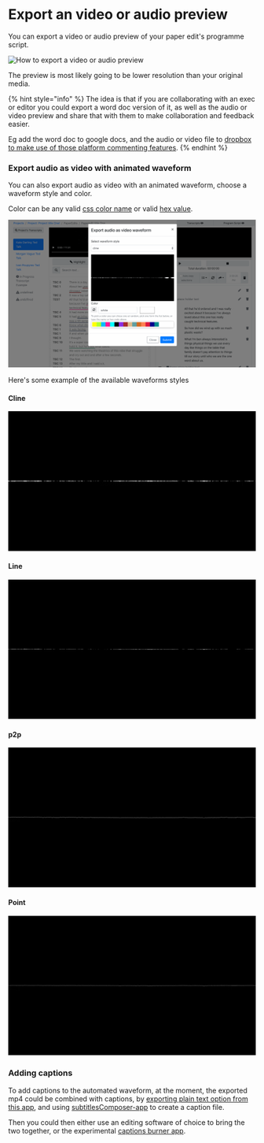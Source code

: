 # Export an video or audio preview

You can export a video or audio preview of your paper edit's programme script. 

![How to export a video or audio preview](https://user-images.githubusercontent.com/4661975/76130478-e5ba7c00-5fd8-11ea-914f-586df0286d97.gif)

The preview is most likely going to be lower resolution than your original media. 

{% hint style="info" %}
The idea is that if you are collaborating with an exec or editor you could export a word doc version of it, as well as the audio or video preview and share that with them to make collaboration and feedback easier.  
  
Eg add the word doc to google docs, and the audio or video file to [dropbox to make use of those platform commenting features](https://help.dropbox.com/files-folders/share/comment-timestamp).
{% endhint %}

### Export audio as video with animated waveform

You can also export audio as video with an animated  waveform, choose a waveform style and color. 

Color can be any valid [css color name](http://w3schools.sinsixx.com/css/css_colornames.asp.htm) or valid [hex value](https://www.color-hex.com/).

![](../.gitbook/assets/export-audio-wave-white.gif)

Here's some example of the available waveforms styles 

#### Cline

![Cline](../.gitbook/assets/cline.gif)

#### Line

![line](../.gitbook/assets/line.gif)

#### p2p

![p2p](../.gitbook/assets/p2p.gif)

#### Point 

![](../.gitbook/assets/point.gif)

### Adding captions

To add captions to the automated waveform, at the moment, the exported mp4 could be combined with captions, by [exporting plain text option from this app](./#text-file), and using [subtitlesComposer-app](https://autoedit.gitbook.io/subtitles-composer-app/) to create a caption file.

Then you could then either use an editing software of choice to bring the two together, or the experimental [captions burner app](https://pietropassarelli.com/captions_burner/).



#### 

